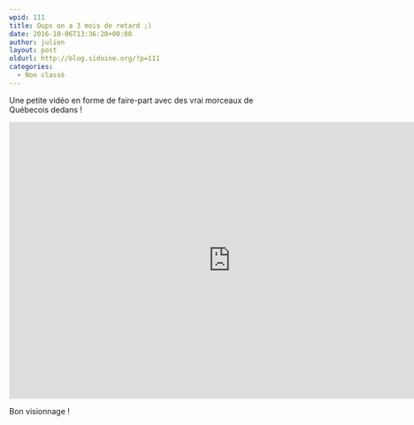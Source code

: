 ```yaml
---
wpid: 111
title: Oups on a 3 mois de retard ;)
date: 2016-10-06T13:36:20+00:00
author: julien
layout: post
oldurl: http://blog.sidoine.org/?p=111
categories:
  - Non classé
---
```

Une petite vidéo en forme de faire-part avec des vrai morceaux de Québecois dedans !

<iframe width="800" height="500" src="https://www.youtube.com/embed/QK1MZO6sysc" frameborder="0" allow="accelerometer; autoplay; encrypted-media; gyroscope; picture-in-picture" allowfullscreen></iframe>

Bon visionnage !